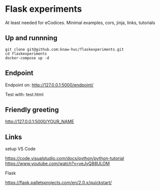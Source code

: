 # Flask experiments

At least needed for eCodices. Minimal examples, cors, jinja, links, tutorials

## Up and runnning


```
git clone git@github.com:knaw-huc/flaskexperiments.git
cd flaskexperiments
docker-compose up -d

```

## Endpoint
Endpoint on:
http://127.0.0.1:5000/endpoint/

Test with: test.html

## Friendly greeting

http://127.0.0.1:5000/YOUR_NAME




## Links

setup VS Code 

https://code.visualstudio.com/docs/python/python-tutorial
https://www.youtube.com/watch?v=veJvQ88ULOM

Flask

https://flask.palletsprojects.com/en/2.0.x/quickstart/
